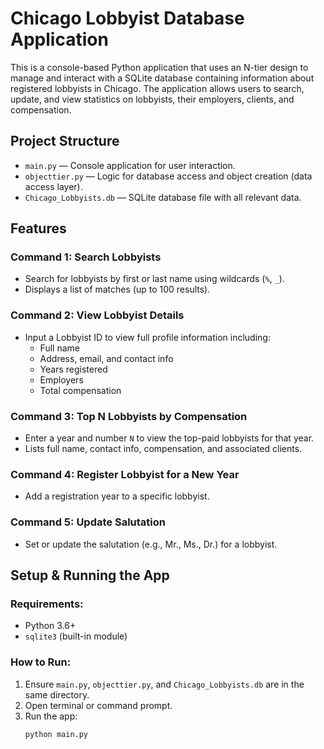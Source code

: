 # Chicago Lobbyist Database Application

This is a console-based Python application that uses an N-tier design to manage and interact with a SQLite database containing information about registered lobbyists in Chicago. The application allows users to search, update, and view statistics on lobbyists, their employers, clients, and compensation.

## Project Structure

- `main.py` — Console application for user interaction.
- `objecttier.py` — Logic for database access and object creation (data access layer).
- `Chicago_Lobbyists.db` — SQLite database file with all relevant data.


## Features

### Command 1: Search Lobbyists
- Search for lobbyists by first or last name using wildcards (`%`, `_`).
- Displays a list of matches (up to 100 results).

### Command 2: View Lobbyist Details
- Input a Lobbyist ID to view full profile information including:
  - Full name
  - Address, email, and contact info
  - Years registered
  - Employers
  - Total compensation

### Command 3: Top N Lobbyists by Compensation
- Enter a year and number `N` to view the top-paid lobbyists for that year.
- Lists full name, contact info, compensation, and associated clients.

### Command 4: Register Lobbyist for a New Year
- Add a registration year to a specific lobbyist.

### Command 5: Update Salutation
- Set or update the salutation (e.g., Mr., Ms., Dr.) for a lobbyist.

## Setup & Running the App

### Requirements:
- Python 3.6+
- `sqlite3` (built-in module)

### How to Run:
1. Ensure `main.py`, `objecttier.py`, and `Chicago_Lobbyists.db` are in the same directory.
2. Open terminal or command prompt.
3. Run the app:
   ```bash
   python main.py
